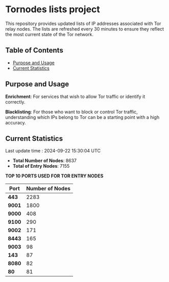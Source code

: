 # Tornodes lists project

This repository provides updated lists of IP addresses associated with Tor relay nodes. The lists are refreshed every 30 minutes to ensure they reflect the most current state of the Tor network.

## Table of Contents

- [Purpose and Usage](#purpose-and-usage)
- [Current Statistics](#current-statistics)


## Purpose and Usage

**Enrichment**: For services that wish to allow Tor traffic or identify it correctly.

**Blacklisting**: For those who want to block or control Tor traffic, understanding which IPs belong to Tor can be a starting point with a high accuracy.

## Current Statistics

Last update time : 2024-09-22 15:30:04 UTC

- **Total Number of Nodes**: 8637
- **Total of Entry Nodes**: 7155

**TOP 10 PORTS USED FOR TOR ENTRY NODES**

| **Port** | **Number of Nodes** |
|------|-----------------|
| **443**   | 2283  |
| **9001**   | 1800  |
| **9000**   | 408  |
| **9100**   | 290  |
| **9002**   | 171  |
| **8443**   | 165  |
| **9003**   | 98  |
| **143**   | 87  |
| **8080**   | 82  |
| **80**   | 81  |

